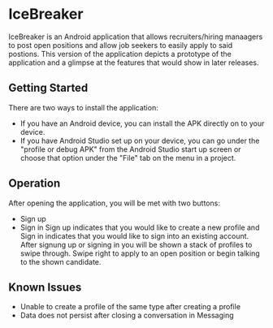 # IceBreaker

IceBreaker is an Android application that allows recruiters/hiring manaagers to post open positions and allow job seekers to easily apply to said postions. This version of the application depicts a prototype of the application and a glimpse at the features that would show in later releases.

## Getting Started

There are two ways to install the application:
- If you have an Android device, you can install the APK directly on to your device.
- If you have Android Studio set up on your device, you can go under the "profile or debug APK" from the Android Studio start up screen or choose that option under the "File" tab on the menu in a project.

## Operation

After opening the application, you will be met with two buttons: 
- Sign up
- Sign in
Sign up indicates that you would like to create a new profile and Sign in indicates that you would like to sign into an existing account. After signung up or signing in you will be shown a stack of profiles to swipe through. Swipe right to apply to an open position or begin talking to the shown candidate. 

## Known Issues

- Unable to create a profile of the same type after creating a profile
- Data does not persist after closing a conversation in Messaging
